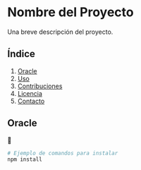 # Nombre del Proyecto

Una breve descripción del proyecto.

## Índice

1. [Oracle](#oracle)
2. [Uso](#uso)
3. [Contribuciones](#contribuciones)
4. [Licencia](#licencia)
5. [Contacto](#contacto)

## Oracle

🚀

```bash
# Ejemplo de comandos para instalar
npm install
